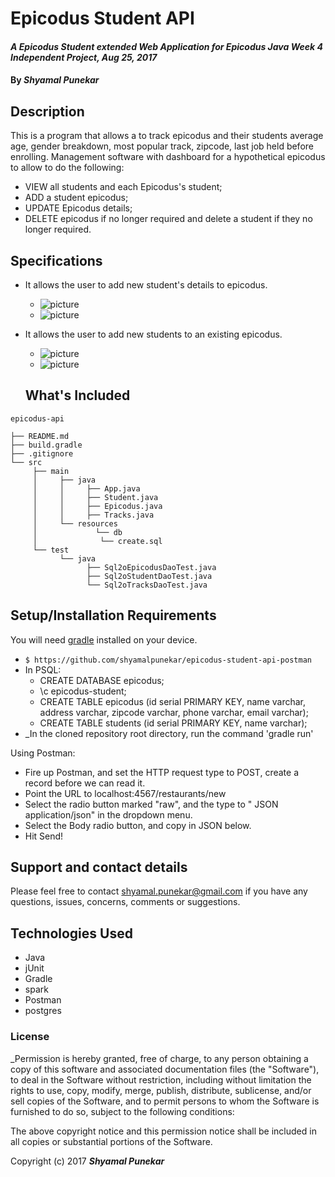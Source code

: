 # Epicodus Student API

#### _A Epicodus Student extended Web Application for Epicodus Java Week 4 Independent Project, Aug 25, 2017_

#### By _**Shyamal Punekar**_

## Description

This is a program that allows a  to track epicodus and their students average age, gender breakdown, most popular track, zipcode, last job held before enrolling.
Management software with dashboard for a hypothetical epicodus to allow to do the following:
* VIEW all students and each Epicodus's student;
* ADD a student epicodus;
* UPDATE Epicodus details;
* DELETE epicodus if no longer required and delete a student if they no longer required.

## Specifications

* It allows the user to add new student's details to epicodus.
  *  ![picture](/public/img/POST-request-epicodus.png?raw=true)
  *  ![picture](/public/img/GET-request-epicodus.png?raw=true)

* It allows the user to add new students to an existing epicodus.
  *  ![picture](/public/img/POST-request-student.png?raw=true)
  *  ![picture](/public/img/GET-request-student.png?raw=true)



  ## What's Included

```
epicodus-api

├── README.md
├── build.gradle
├── .gitignore
└── src
     ├── main
     │     ├── java
     │     │     ├── App.java
     │     │     ├── Student.java
     │     │     ├── Epicodus.java
     │     │     ├── Tracks.java
     │     └── resources
     │             └── db
     │              └── create.sql
     └── test
           └── java
                 ├── Sql2oEpicodusDaoTest.java
                 ├── Sql2oStudentDaoTest.java
                 └── Sql2oTracksDaoTest.java
```

## Setup/Installation Requirements

You will need [gradle](https://gradle.org/gradle-download/) installed on your device.

* `$ https://github.com/shyamalpunekar/epicodus-student-api-postman`
* In PSQL:
  * CREATE DATABASE epicodus;
  * \c epicodus-student;
  * CREATE TABLE epicodus (id serial PRIMARY KEY, name varchar, address varchar, zipcode varchar, phone varchar, email varchar);
  * CREATE TABLE students (id serial PRIMARY KEY, name varchar);
* _In the cloned repository root directory, run the command 'gradle run'

Using Postman:
* Fire up Postman, and set the HTTP request type to POST, create a record before we can read it.
* Point the URL to localhost:4567/restaurants/new
* Select the radio button marked "raw", and the type to " JSON application/json" in the dropdown menu.
* Select the Body radio button, and copy in JSON below.
* Hit Send!


## Support and contact details

Please feel free to contact shyamal.punekar@gmail.com if you have any questions, issues, concerns, comments or suggestions.

## Technologies Used

* Java
* jUnit
* Gradle
* spark
* Postman
* postgres

### License

_Permission is hereby granted, free of charge, to any person obtaining a copy of this software and associated documentation files (the "Software"), to deal in the Software without restriction, including without limitation the rights to use, copy, modify, merge, publish, distribute, sublicense, and/or sell copies of the Software, and to permit persons to whom the Software is furnished to do so, subject to the following conditions:

The above copyright notice and this permission notice shall be included in all copies or substantial portions of the Software.


Copyright (c) 2017 **_Shyamal Punekar_**

